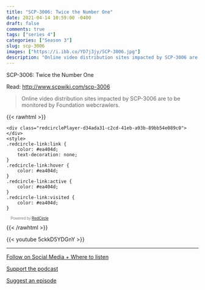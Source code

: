 ```yaml
---
title: "SCP-3006: Twice the Number One"
date: 2021-04-14 10:59:00 -0400
draft: false
comments: true
tags: ["series 4"]
categories: ["Season 3"]
slug: scp-3006
images: ["https://i.ibb.co/YD7j3jy/SCP-3006.jpg"]
description: "Online video distribution sites impacted by SCP-3006 are to be monitored by Foundation webcrawlers."
---
```


SCP-3006: Twice the Number One

Read: http://www.scpwiki.com/scp-3006

> Online video distribution sites impacted by SCP-3006 are to be monitored by Foundation webcrawlers.

{{< rawhtml >}}
<script async defer onload="redcircleIframe();" src="https://api.podcache.net/embedded-player/sh/63705181-2bd5-4fc1-a869-6f5b27226efa/ep/d34ada31-c2cd-41eb-a93b-89bb54e089c0"></script>
    <div class="redcirclePlayer-d34ada31-c2cd-41eb-a93b-89bb54e089c0"></div>
    <style>
    .redcircle-link:link {
        color: #ea404d;
        text-decoration: none;
    }
    .redcircle-link:hover {
        color: #ea404d;
    }
    .redcircle-link:active {
        color: #ea404d;
    }
    .redcircle-link:visited {
        color: #ea404d;
    }
</style>
<p style="margin-top:3px;margin-left:11px;font-family: sans-serif;font-size: 10px; color: gray;">Powered by <a class="redcircle-link" href="https://redcircle.com?utm_source=rc_embedded_player&utm_medium=web&utm_campaign=embedded_v1">RedCircle</a></p>
{{< /rawhtml >}}

{{< youtube 5ckkD5YDGnY >}}

---

[Follow on Social Media + Where to listen](/links)

[Support the podcast](/support)

[Suggest an episode](/suggest)
